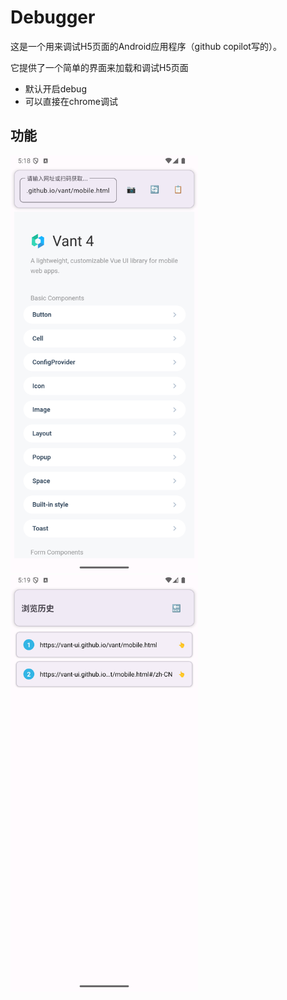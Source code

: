 # Debugger

这是一个用来调试H5页面的Android应用程序（github copilot写的）。

它提供了一个简单的界面来加载和调试H5页面
- 默认开启debug
- 可以直接在chrome调试

## 功能

<img src="./screenshots/1.png" alt="Screenshot 1" width="300" />

<img src="./screenshots/2.png" alt="Screenshot 2" width="300" />
